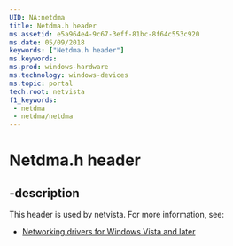 ```yaml
---
UID: NA:netdma
title: Netdma.h header
ms.assetid: e5a964e4-9c67-3eff-81bc-8f64c553c920
ms.date: 05/09/2018
keywords: ["Netdma.h header"]
ms.keywords: 
ms.prod: windows-hardware
ms.technology: windows-devices
ms.topic: portal
tech.root: netvista
f1_keywords:
 - netdma
 - netdma/netdma
---
```


# Netdma.h header


## -description

This header is used by netvista. For more information, see:

- [Networking drivers for Windows Vista and later](../_netvista/index.md)

